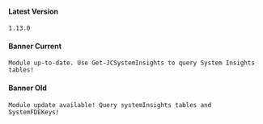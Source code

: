 #### Latest Version

```
1.13.0
```

#### Banner Current

```
Module up-to-date. Use Get-JCSystemInsights to query System Insights tables!
```

#### Banner Old

```
Module update available! Query systemInsights tables and SystemFDEKeys!
```

